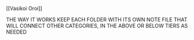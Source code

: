 [[Vasikoi Oroi]]

THE WAY IT WORKS
KEEP EACH FOLDER WITH ITS OWN NOTE FILE THAT WILL CONNECT OTHER CATEGORIES, IN THE ABOVE OR BELOW TIERS AS NEEDED